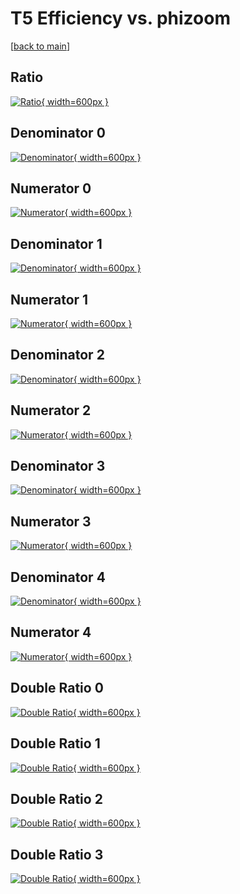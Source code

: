 # T5 Efficiency vs. phizoom

[[back to main](./)]



## Ratio

[![Ratio](../mtv/var/T5_loweta_13_0_eff_phizoom.png){ width=600px }](../mtv/var/T5_loweta_13_0_eff_phizoom.pdf)

## Denominator 0

[![Denominator](../mtv/den/T5_loweta_13_0_eff_phizoom_den0.png){ width=600px }](../mtv/den/T5_loweta_13_0_eff_phizoom_den0.pdf)

## Numerator 0

[![Numerator](../mtv/num/T5_loweta_13_0_eff_phizoom_num0.png){ width=600px }](../mtv/num/T5_loweta_13_0_eff_phizoom_num0.pdf)

## Denominator 1

[![Denominator](../mtv/den/T5_loweta_13_0_eff_phizoom_den1.png){ width=600px }](../mtv/den/T5_loweta_13_0_eff_phizoom_den1.pdf)

## Numerator 1

[![Numerator](../mtv/num/T5_loweta_13_0_eff_phizoom_num1.png){ width=600px }](../mtv/num/T5_loweta_13_0_eff_phizoom_num1.pdf)

## Denominator 2

[![Denominator](../mtv/den/T5_loweta_13_0_eff_phizoom_den2.png){ width=600px }](../mtv/den/T5_loweta_13_0_eff_phizoom_den2.pdf)

## Numerator 2

[![Numerator](../mtv/num/T5_loweta_13_0_eff_phizoom_num2.png){ width=600px }](../mtv/num/T5_loweta_13_0_eff_phizoom_num2.pdf)

## Denominator 3

[![Denominator](../mtv/den/T5_loweta_13_0_eff_phizoom_den3.png){ width=600px }](../mtv/den/T5_loweta_13_0_eff_phizoom_den3.pdf)

## Numerator 3

[![Numerator](../mtv/num/T5_loweta_13_0_eff_phizoom_num3.png){ width=600px }](../mtv/num/T5_loweta_13_0_eff_phizoom_num3.pdf)

## Denominator 4

[![Denominator](../mtv/den/T5_loweta_13_0_eff_phizoom_den4.png){ width=600px }](../mtv/den/T5_loweta_13_0_eff_phizoom_den4.pdf)

## Numerator 4

[![Numerator](../mtv/num/T5_loweta_13_0_eff_phizoom_num4.png){ width=600px }](../mtv/num/T5_loweta_13_0_eff_phizoom_num4.pdf)

## Double Ratio 0

[![Double Ratio](../mtv/ratio/T5_loweta_13_0_eff_phizoom_ratio0.png){ width=600px }](../mtv/ratio/T5_loweta_13_0_eff_phizoom_ratio0.pdf)

## Double Ratio 1

[![Double Ratio](../mtv/ratio/T5_loweta_13_0_eff_phizoom_ratio1.png){ width=600px }](../mtv/ratio/T5_loweta_13_0_eff_phizoom_ratio1.pdf)

## Double Ratio 2

[![Double Ratio](../mtv/ratio/T5_loweta_13_0_eff_phizoom_ratio2.png){ width=600px }](../mtv/ratio/T5_loweta_13_0_eff_phizoom_ratio2.pdf)

## Double Ratio 3

[![Double Ratio](../mtv/ratio/T5_loweta_13_0_eff_phizoom_ratio3.png){ width=600px }](../mtv/ratio/T5_loweta_13_0_eff_phizoom_ratio3.pdf)

